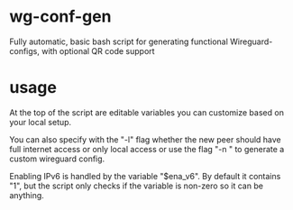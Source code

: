 # wg-conf-gen
Fully automatic, basic bash script for generating functional Wireguard-configs, with optional QR code support

# usage
At the top of the script are editable variables you can customize based on your local setup.

You can also specify with the "-l" flag whether the new peer should have full internet access or only local access or use the flag "-n <name>" to generate a custom wireguard config.

Enabling IPv6 is handled by the variable "$ena_v6". By default it contains "1", but the script only checks if the variable is non-zero so it can be anything.

